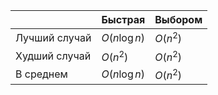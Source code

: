﻿|              |    Быстрая    |  Выбором   |
| ------------ | ------------- | ---------- |
| Лучший случай| $O(n\log{n})$ |  $O(n^2)$  |
| Худший случай| $O(n^2)$      |  $O(n^2)$  |
| В среднем    | $O(n\log{n})$ |  $O(n^2)$  |	